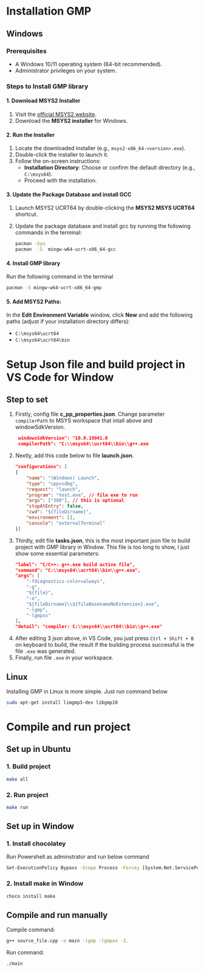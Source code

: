 # Installation GMP
## Windows

### Prerequisites

- A Windows 10/11 operating system (64-bit recommended).
- Administrator privileges on your system.


### Steps to Install GMP library

#### 1. Download MSYS2 Installer

1. Visit the [official MSYS2 website](https://www.msys2.org/).
2. Download the **MSYS2 installer** for Windows.

#### 2. Run the Installer

1. Locate the downloaded installer (e.g., `msys2-x86_64-<version>.exe`).
2. Double-click the installer to launch it.
3. Follow the on-screen instructions:
   - **Installation Directory**: Choose or confirm the default directory (e.g., `C:\msys64`).
   - Proceed with the installation.

#### 3. Update the Package Database and install GCC

1. Launch MSYS2 UCRT64 by double-clicking the **MSYS2 MSYS UCRT64** shortcut.
2. Update the package database and install gcc by running the following commands in the terminal:

   ```bash
   pacman -Syu
   pacman  -S  mingw-w64-ucrt-x86_64-gcc
#### 4. Install GMP library
Run the following command in the terminal

   ```bash
   pacman -S mingw-w64-ucrt-x86_64-gmp
   ```
#### 5. Add MSYS2 Paths: 
In the **Edit Environment Variable** window, click **New** and add the following paths (adjust if your installation directory differs):
- `C:\msys64\ucrt64` 
- `C:\msys64\ucrt64\bin` 

# Setup Json file and build project in VS Code for Window
## Step to set
1. Firstly, config file **c_pp_properties.json**. Change parameter `compilerPath` to MSYS workspace that intall above and windowSdkVersion.
   ```json
    windowsSdkVersion": "10.0.19041.0
    compilerPath": "C:\\msys64\\ucrt64\\bin\\g++.exe

2. Nextly, add this code below to file **launch.json**. 
    ```json
    "configurations": [
    {
        "name": "(Windows) Launch",
        "type": "cppvsdbg",
        "request": "launch",
        "program": "test.exe", // file exe to run
        "args": ["300"], // this is optional
        "stopAtEntry": false,
        "cwd": "${fileDirname}",
        "environment": [],
        "console": "externalTerminal"
    }]

3. Thirdly, edit file **tasks.json**, this is the most important json file to build project with GMP library in Window. This file is too long to show, I just show some essential parameters:
    ```json
    "label": "C/C++: g++.exe build active file",
	"command": "C:\\msys64\\ucrt64\\bin\\g++.exe",
    "args": [
		"-fdiagnostics-color=always",
		"-g",
		"${file}",
		"-o",
		"${fileDirname}\\${fileBasenameNoExtension}.exe",
		"-lgmp",
		"-lgmpxx"
	],
    "detail": "compiler: C:\\msys64\\ucrt64\\bin\\g++.exe"
4. After editing 3 json above, in VS Code, you just press `Ctrl + Shift + B` on keyboard to build, the result if the building process successful is the file `.exe` was generated.
5. Finally, run file `.exe` in your workspace.

## Linux
Installing GMP in Linux is more simple. Just run command below
```bash
sudo apt-get install limgmp3-dev libgmp10
```

# Compile and run project

## Set up in Ubuntu
### 1. Build project
```bash
make all
```
### 2. Run project
```bash
make run
```
## Set up in Window
### 1. Install chocolatey
Run Powershell as adminstrator and run below command
```bash
Set-ExecutionPolicy Bypass -Scope Process -Force; [System.Net.ServicePointManager]::SecurityProtocol = [System.Net.ServicePointManager]::SecurityProtocol -bor 3072; iex ((New-Object System.Net.WebClient).DownloadString('https://community.chocolatey.org/install.ps1'))
```
### 2. Install make in Window
```bash
choco install make
```

## Compile and run manually
Compile command:
```bash
g++ source_file.cpp -o main -lgmp -lgmpxx -I.
```
Run command:
```bash
./main
```